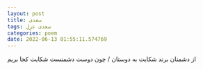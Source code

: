 ```yaml
---
layout: post
title: سعدی
tags: سعدی غزل
categories: poem
date: 2022-06-13 01:55:11.574769
---
```


از دشمنان برند شکایت به دوستان / چون دوست دشمنست شکایت کجا بریم
